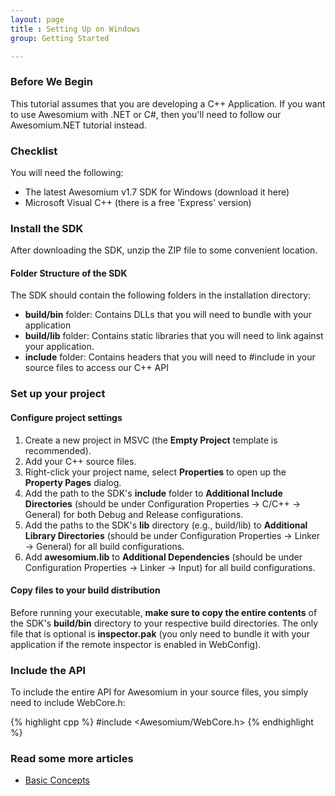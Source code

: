 ```yaml
---
layout: page
title : Setting Up on Windows
group: Getting Started

---
```


### Before We Begin

This tutorial assumes that you are developing a C++ Application. If you want to use Awesomium with .NET or C#, then you'll need to follow our Awesomium.NET tutorial instead.

### Checklist
You will need the following:

* The latest Awesomium v1.7 SDK for Windows (download it here)
* Microsoft Visual C++ (there is a free 'Express' version)

### Install the SDK
After downloading the SDK, unzip the ZIP file to some convenient location.

#### Folder Structure of the SDK
The SDK should contain the following folders in the installation directory:

* __build/bin__ folder: Contains DLLs that you will need to bundle with your application
* __build/lib__ folder: Contains static libraries that you will need to link against your application.
* __include__ folder: Contains headers that you will need to #include in your source files to access our C++ API

### Set up your project
#### Configure project settings

1. Create a new project in MSVC (the __Empty Project__ template is recommended).
2. Add your C++ source files.
3. Right-click your project name, select __Properties__ to open up the __Property Pages__ dialog.
4. Add the path to the SDK's __include__ folder to __Additional Include Directories__ (should be under Configuration Properties -> C/C++ -> General) for both Debug and Release configurations. 
5. Add the paths to the SDK's __lib__ directory (e.g., build/lib) to __Additional Library Directories__ (should be under Configuration Properties -> Linker -> General) for all build configurations. 
6. Add __awesomium.lib__ to __Additional Dependencies__ (should be under Configuration Properties -> Linker -> Input) for all build configurations.

#### Copy files to your build distribution
Before running your executable, __make sure to copy the entire contents__ of the SDK's __build/bin__ directory to your respective build directories. The only file that is optional is __inspector.pak__ (you only need to bundle it with your application if the remote inspector is enabled in WebConfig).

### Include the API
To include the entire API for Awesomium in your source files, you simply need to include WebCore.h:

{% highlight cpp %}
#include <Awesomium/WebCore.h>
{% endhighlight %}
   
### Read some more articles
* [Basic Concepts](basic-concepts.html)


